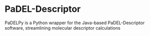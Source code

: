 # PaDEL-Descriptor
PaDELPy is a Python wrapper for the Java-based PaDEL-Descriptor software, streamlining molecular descriptor calculations

